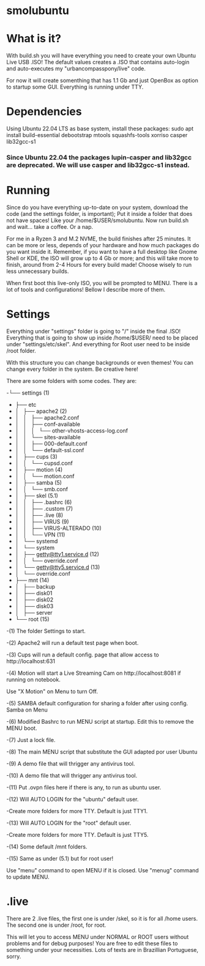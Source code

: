# smolubuntu

# What is it?

With build.sh you will have everything you need to create your own Ubuntu Live USB .ISO!
The default values creates a .ISO that contains auto-login and auto-executes my "urbancompasspony/live" code.

For now it will create somenthing that has 1.1 Gb and just OpenBox as option to startup some GUI. 
Everything is running under TTY.

# Dependencies

Using Ubuntu 22.04 LTS as base system, install these packages:
sudo apt install build-essential debootstrap mtools squashfs-tools xorriso casper lib32gcc-s1

### Since Ubuntu 22.04 the packages lupin-casper and lib32gcc are deprecated. We will use casper and lib32gcc-s1 instead.

# Running

Since do you have everything up-to-date on your system, download the code (and the settings folder, is important);
Put it inside a folder that does not have spaces! Like your /home/$USER/smolubuntu.
Now run build.sh and wait... take a coffee. Or a nap.

For me in a Ryzen 3 and M.2 NVME, the build finishes after 25 minutes.
It can be more or less, depends of your hardware and how much packages do you want inside it.
Remember, if you want to have a full desktop like Gnome Shell or KDE, the ISO will grow up to 4 Gb or more; and this will take
more to finish, around from 2-4 Hours for every build made!
Choose wisely to run less unnecessary builds.

When first boot this live-only ISO, you will be prompted to MENU.
There is a lot of tools and configurations! Bellow I describe more of them.

# Settings

Everything under "settings" folder is going to "/" inside the final .ISO!
Everything that is going to show up inside /home/$USER/ need to be placed under "settings/etc/skel".
And everything for Root user need to be inside /root folder.

With this structure you can change backgrounds or even themes! You can change every folder in the system.
Be creative here!

There are some folders with some codes. They are:

-└── settings (1)
-    ├── etc
-    │   ├── apache2 (2)
-    │   │   ├── apache2.conf
-    │   │   ├── conf-available
-    │   │   │   └── other-vhosts-access-log.conf
-    │   │   └── sites-available
-    │   │       ├── 000-default.conf
-    │   │       └── default-ssl.conf
-    │   ├── cups (3)
-    │   │   └── cupsd.conf
-    │   ├── motion (4)
-    │   │   └── motion.conf
-    │   ├── samba (5)
-    │   │   └── smb.conf
-    │   ├── skel (5.1)
-    │   │   ├── .bashrc (6)
-    │   │   ├── .custom (7)
-    │   │   ├── .live (8)
-    │   │   ├── VIRUS (9)
-    │   │   ├── VIRUS-ALTERADO (10)
-    │   │   └── VPN (11)
-    │   └── systemd
-    │       └── system
-    │           ├── getty@tty1.service.d (12)
-    │           │   └── override.conf
-    │           └── getty@tty5.service.d (13)
-    │               └── override.conf
-    ├── mnt (14)
-    │   ├── backup
-    │   ├── disk01
-    │   ├── disk02
-    │   ├── disk03
-    │   ├── server
-    └── root (15)

-(1) The folder Settings to start.

-(2) Apache2 will run a default test page when boot.

-(3) Cups will run a default config. page that allow access to http://localhost:631

-(4) Motion will start a Live Streaming Cam on http://localhost:8081 if running on notebook.

Use "X Motion" on Menu to turn Off.

-(5) SAMBA default configuration for sharing a folder after using config. Samba on Menu

-(6) Modified Bashrc to run MENU script at startup. Edit this to remove the MENU boot.

-(7) Just a lock file.

-(8) The main MENU script that substitute the GUI adapted por user Ubuntu

-(9) A demo file that will thrigger any antivirus tool.

-(10) A demo file that will thrigger any antivirus tool.

-(11) Put .ovpn files here if there is any, to run as ubuntu user.

-(12) Will AUTO LOGIN for the "ubuntu" default user.

-Create more folders for more TTY. Default is just TTY1.

-(13) Will AUTO LOGIN for the "root" default user.

-Create more folders for more TTY. Default is just TTY5.

-(14) Some default /mnt folders.

-(15) Same as under (5.1) but for root user!

Use "menu" command to open MENU if it is closed.
Use "menug" command to update MENU.

# .live

There are 2 .live files, the first one is under /skel, so it is for all /home users.
The second one is under /root, for root.

This will let you to access MENU under NORMAL or ROOT users without problems and for debug purposes!
You are free to edit these files to something under your necessities.
Lots of texts are in Brazillian Portuguese, sorry.
